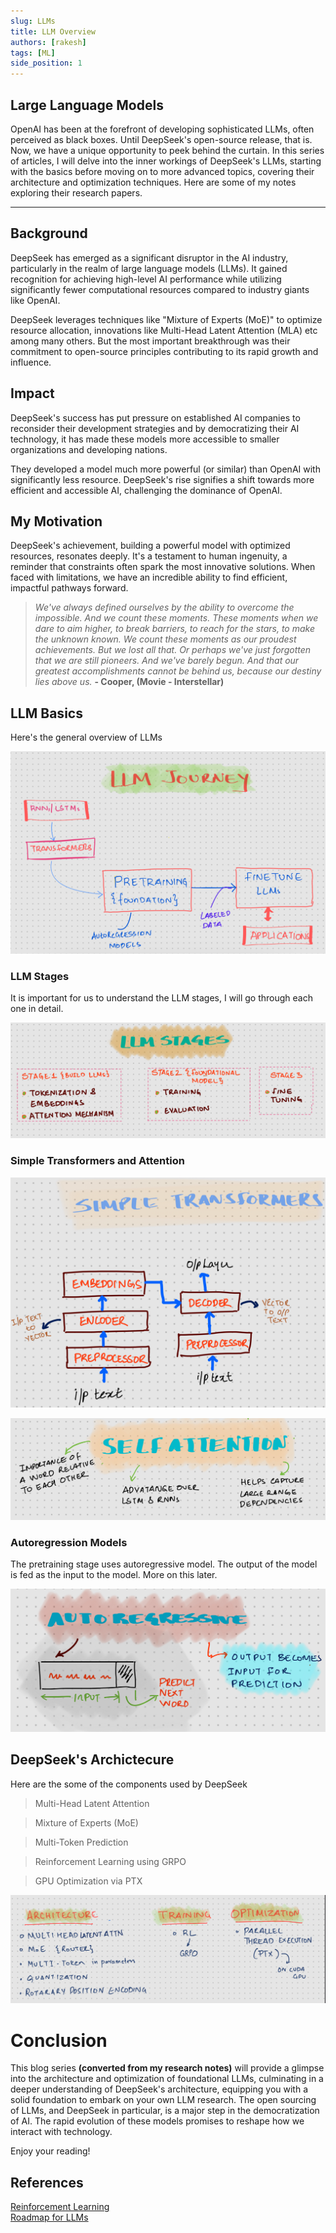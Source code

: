 ```yaml
---
slug: LLMs
title: LLM Overview
authors: [rakesh]
tags: [ML]
side_position: 1
---
```




## Large Language Models
OpenAI has been at the forefront of developing sophisticated LLMs, often perceived as black boxes. Until DeepSeek's open-source release, that is. Now, we have a unique opportunity to peek behind the curtain. In this series of articles, I will delve into the inner workings of DeepSeek's LLMs, starting with the basics before moving on to more advanced topics, covering their architecture and optimization techniques. Here are some of my notes exploring their research papers.

<!-- truncate -->
---

## Background
DeepSeek has emerged as a significant disruptor in the AI industry, particularly in the realm of large language models (LLMs). It gained recognition for achieving high-level AI performance while utilizing significantly fewer computational resources compared to industry giants like OpenAI. 

DeepSeek leverages techniques like "Mixture of Experts (MoE)"  to optimize resource allocation,  innovations like Multi-Head Latent Attention (MLA) etc among many others. But the most important breakthrough was their commitment to open-source principles contributing to its rapid growth and influence. 

## Impact

DeepSeek's success has put pressure on established AI companies to reconsider their development strategies and by democratizing their AI technology, it has made these models more accessible to smaller organizations and developing nations.

They developed a model much more powerful (or similar) than OpenAI with significantly less resource. DeepSeek's rise signifies a shift towards more efficient and accessible AI, challenging the dominance of OpenAI.

## My Motivation

DeepSeek's achievement, building a powerful model with optimized resources, resonates deeply. It's a testament to human ingenuity, a reminder that constraints often spark the most innovative solutions. When faced with limitations, we have an incredible ability to find efficient, impactful pathways forward.


> *We've always defined ourselves by the ability to overcome the impossible. And we count these moments. These moments when we dare to aim higher, to break barriers, to reach for the stars, to make the unknown known. We count these moments as our proudest achievements. But we lost all that. Or perhaps we've just forgotten that we are still pioneers. And we've barely begun. And that our greatest accomplishments cannot be behind us, because our destiny lies above us.*
**- Cooper, (Movie - Interstellar)**

## LLM Basics

Here's the general overview of LLMs

![Journey](img/Llmjourney.png)

### LLM Stages
It is important for us to understand the LLM stages, I will go through each one in detail. 

![alt text](img/LLMStages.png)

### Simple Transformers and Attention

![alt text](img/simpleTransormers.png)

![alt text](<img/selfAttention .png>)

### Autoregression Models
The pretraining stage uses autoregressive model. The output of the model is fed as the input to the model. More on this later.

![alt text](img/AutoregressiveModel.png)


## DeepSeek's Archictecure  

Here are the some of the components used by DeepSeek 

> Multi-Head Latent Attention 

> Mixture of Experts (MoE)   

> Multi-Token Prediction   

> Reinforcement Learning using GRPO  

> GPU Optimization via PTX  

![Overview](img/Llmdetails.png)




# Conclusion

This blog series **(converted from my research notes)** will provide a glimpse into the architecture and optimization of foundational LLMs, culminating in a deeper understanding of DeepSeek's architecture, equipping you with a solid foundation to embark on your own LLM research. The open sourcing of LLMs, and DeepSeek in particular, is a major step in the democratization of AI. The rapid evolution of these models promises to reshape how we interact with technology.

Enjoy your reading!

## References

[Reinforcement Learning](https://arxiv.org/pdf/2501.12948)  
[Roadmap for LLMs](https://github.com/rvbug/NLP)

